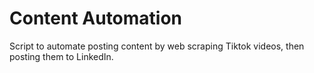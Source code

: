 # Content Automation
Script to automate posting content by web scraping Tiktok videos, then posting them to LinkedIn. 
